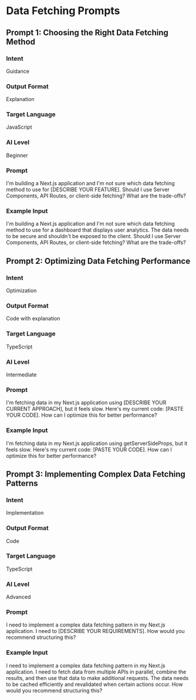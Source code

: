 # Data Fetching Prompts

## Prompt 1: Choosing the Right Data Fetching Method

### Intent
Guidance

### Output Format
Explanation

### Target Language
JavaScript

### AI Level
Beginner

### Prompt
I'm building a Next.js application and I'm not sure which data fetching method to use for [DESCRIBE YOUR FEATURE]. Should I use Server Components, API Routes, or client-side fetching? What are the trade-offs?

### Example Input
I'm building a Next.js application and I'm not sure which data fetching method to use for a dashboard that displays user analytics. The data needs to be secure and shouldn't be exposed to the client. Should I use Server Components, API Routes, or client-side fetching? What are the trade-offs?

## Prompt 2: Optimizing Data Fetching Performance

### Intent
Optimization

### Output Format
Code with explanation

### Target Language
TypeScript

### AI Level
Intermediate

### Prompt
I'm fetching data in my Next.js application using [DESCRIBE YOUR CURRENT APPROACH], but it feels slow. Here's my current code: [PASTE YOUR CODE]. How can I optimize this for better performance?

### Example Input
I'm fetching data in my Next.js application using getServerSideProps, but it feels slow. Here's my current code: [PASTE YOUR CODE]. How can I optimize this for better performance?

## Prompt 3: Implementing Complex Data Fetching Patterns

### Intent
Implementation

### Output Format
Code

### Target Language
TypeScript

### AI Level
Advanced

### Prompt
I need to implement a complex data fetching pattern in my Next.js application. I need to [DESCRIBE YOUR REQUIREMENTS]. How would you recommend structuring this?

### Example Input
I need to implement a complex data fetching pattern in my Next.js application. I need to fetch data from multiple APIs in parallel, combine the results, and then use that data to make additional requests. The data needs to be cached efficiently and revalidated when certain actions occur. How would you recommend structuring this?

